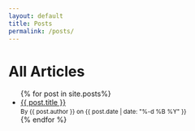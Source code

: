 ```yaml
---
layout: default
title: Posts
permalink: /posts/
---
```

<h1>All Articles</h1>
<ul>
    {% for post in site.posts%}
        <li>
        <a href="{{ post.url }}">{{ post.title }}</a><br>
        <small>By {{ post.author }} on {{ post.date | date: "%-d %B %Y" }}</small>
        </li>
    {% endfor %}
</ul>
